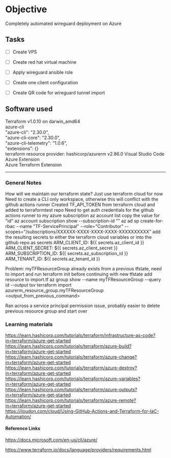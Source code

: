 # Objective
Completely automated wireguard deployment on Azure

## Tasks
- [ ] Create VPS
- [ ] Create red hat virtual machine
- [ ] Apply wireguard ansible role
- [ ] Create one client configuration
- [ ] Create QR code for wireguard tunnel import 


## Software used
Terraform v1.0.10 on darwin_amd64  
azure-cli  
  "azure-cli": "2.30.0",  
  "azure-cli-core": "2.30.0",  
  "azure-cli-telemetry": "1.0.6",  
  "extensions": {}   
terraform resource provider: hashicorp/azurerm v2.86.0
Visual Studio Code   
Azure Extension  
Azure Terraform Extension  

---

### General Notes
How will we maintain our terraform state? Just use terraform cloud for now
Need to create a CLI only workspace, otherwise this will conflict with the github actions runner
Created TF_API_TOKEN from terraform cloud and added to terraformtest repo
Need to get auth credentials for the github actions runner to my azure subscription
az account list
copy the value for "id" 
az account subscription show --subscription-id "<id>"
az ad sp create-for-rbac --name "TF-ServicePrincipal" --role="Contributor" --scopes="/subscriptions/XXXXXX-XXXX-XXXX-XXXX-XXXXXXXXXX"
add the resulting secrets to either the terraform cloud variables or into the github repo as secrets
ARM_CLIENT_ID: ${{ secrets.az_client_id }}
ARM_CLIENT_SECRET: ${{ secrets.az_client_secret }}
ARM_SUBSCRIPTION_ID: ${{ secrets.az_subscription_id }}
ARM_TENANT_ID: ${{ secrets.az_tenant_id }}

Problem: myTFResourceGroup already exists from a previous tfstate, need to import and run terraform init before continuing with new tfstate
add resource to import.tf
az group show --name myTFResourceGroup --query id --output tsv 
terraform import azurerm_resource_group.myTFResourceGroup <output_from_previous_command>

Ran across a service principal permission issue, probably easier to delete previous resource group and start over


### Learning materials
https://learn.hashicorp.com/tutorials/terraform/infrastructure-as-code?in=terraform/azure-get-started  
https://learn.hashicorp.com/tutorials/terraform/azure-build?in=terraform/azure-get-started  
https://learn.hashicorp.com/tutorials/terraform/azure-change?in=terraform/azure-get-started  
https://learn.hashicorp.com/tutorials/terraform/azure-destroy?in=terraform/azure-get-started  
https://learn.hashicorp.com/tutorials/terraform/azure-variables?in=terraform/azure-get-started  
https://learn.hashicorp.com/tutorials/terraform/azure-outputs?in=terraform/azure-get-started  
https://learn.hashicorp.com/tutorials/terraform/azure-remote?in=terraform/azure-get-started  
https://jloudon.com/cloud/Using-GitHub-Actions-and-Terraform-for-IaC-Automation/


#### Reference Links
https://docs.microsoft.com/en-us/cli/azure/  

https://www.terraform.io/docs/language/providers/requirements.html  
